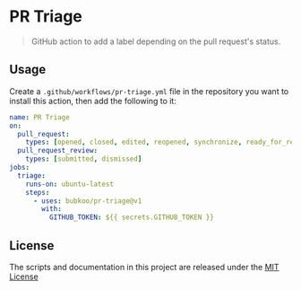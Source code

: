 # PR Triage

> GitHub action to add a label depending on the pull request's status.

## Usage

Create a `.github/workflows/pr-triage.yml` file in the repository you want to install this action, then add the following to it:

```yml
name: PR Triage
on:
  pull_request:
    types: [opened, closed, edited, reopened, synchronize, ready_for_review]
  pull_request_review:
    types: [submitted, dismissed]
jobs:
  triage:
    runs-on: ubuntu-latest
    steps:
      - uses: bubkoo/pr-triage@v1
        with:
          GITHUB_TOKEN: ${{ secrets.GITHUB_TOKEN }}
```

## License

The scripts and documentation in this project are released under the [MIT License](LICENSE)
